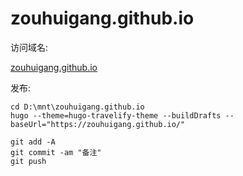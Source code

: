 # zouhuigang.github.io


访问域名:

[zouhuigang.github.io](zouhuigang.github.io)


发布:

	cd D:\mnt\zouhuigang.github.io
	hugo --theme=hugo-travelify-theme --buildDrafts --baseUrl="https://zouhuigang.github.io/"

	git add -A
	git commit -am "备注"
	git push
